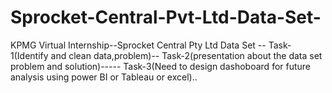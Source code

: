 # Sprocket-Central-Pvt-Ltd-Data-Set-
KPMG Virtual Internship--Sprocket Central Pty Ltd Data Set --
Task-1(Identify and clean data,problem)--
Task-2(presentation about the data set problem and solution)-----
Task-3(Need to design dashoboard for future analysis using power BI or Tableau or excel)..

